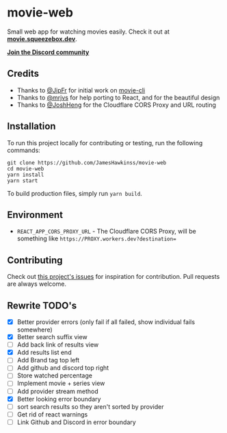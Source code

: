 # movie-web

Small web app for watching movies easily. Check it out at **[movie.squeezebox.dev](https://movie.squeezebox.dev)**.

**[Join the Discord community](https://discord.gg/vXsRvye8BS)**

## Credits

- Thanks to [@JipFr](https://github.com/JipFr) for initial work on [movie-cli](https://github.com/JipFr/movie-cli)
- Thanks to [@mrjvs](https://github.com/mrjvs) for help porting to React, and for the beautiful design
- Thanks to [@JoshHeng](https://github.com/JoshHeng/) for the Cloudflare CORS Proxy and URL routing

## Installation

To run this project locally for contributing or testing, run the following commands:

```
git clone https://github.com/JamesHawkinss/movie-web
cd movie-web
yarn install
yarn start
```

To build production files, simply run `yarn build`.

## Environment

- `REACT_APP_CORS_PROXY_URL` - The Cloudflare CORS Proxy, will be something like `https://PROXY.workers.dev?destination=`

## Contributing

Check out [this project's issues](https://github.com/JamesHawkinss/movie-web/issues) for inspiration for contribution. Pull requests are always welcome.

## Rewrite TODO's

- [x] Better provider errors (only fail if all failed, show individual fails somewhere)
- [x] Better search suffix view
- [ ] Add back link of results view
- [x] Add results list end
- [ ] Add Brand tag top left
- [ ] Add github and discord top right
- [ ] Store watched percentage
- [ ] Implement movie + series view
- [ ] Add provider stream method
- [x] Better looking error boundary
- [ ] sort search results so they aren't sorted by provider
- [ ] Get rid of react warnings
- [ ] Link Github and Discord in error boundary
